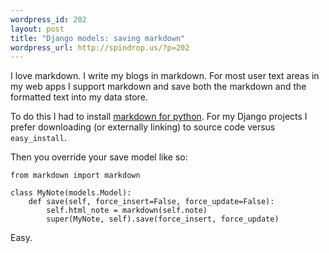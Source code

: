 ```yaml
--- 
wordpress_id: 202
layout: post
title: "Django models: saving markdown"
wordpress_url: http://spindrop.us/?p=202
---
```

I love markdown.  I write my blogs in markdown.  For most user text areas in my web apps I support markdown and save both the markdown and the formatted text into my data store.

To do this I had to install [markdown for python](http://www.freewisdom.org/projects/python-markdown/Installation).  For my Django projects I prefer downloading (or externally linking) to source code versus `easy_install`.

Then you override your save model like so:

	from markdown import markdown

	class MyNote(models.Model):
		def save(self, force_insert=False, force_update=False):
	     	self.html_note = markdown(self.note)
     		super(MyNote, self).save(force_insert, force_update)

Easy.
